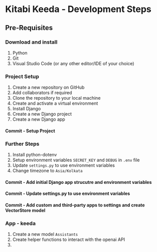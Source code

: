 # Kitabi Keeda - Development Steps

## Pre-Requisites

### Download and install
1. Python
2. Git
3. Visual Studio Code (or any other editor/IDE of your choice)

### Project Setup
1. Create a new repository on GitHub
2. Add collaborators if required
3. Clone the repository to your local machine
4. Create and activate a virtual environment
5. Install Django
6. Create a new Django project
7. Create a new Django app

#### Commit - Setup Project

### Further Steps
1. Install python-dotenv
2. Setup environment variables `SECRET_KEY` and `DEBUG` in `.env` file
3. Update `settings.py` to use environment variables
4. Change timezone to `Asia/Kolkata`

#### Commit - Add initial Django app strucutre and environment variables

#### Commit - Update settings.py to use environment variables

#### Commit - Add custom and third-party apps to settings and create VectorStore model

### App - keeda

1. Create a new model `Assistants`
2. Create helper functions to interact with the openai API
3. 